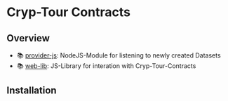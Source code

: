 # Cryp-Tour Contracts
## Overview

 - :books: [provider-js](https://github.com/Cryp-Tour/provider-js): NodeJS-Module for listening to newly created Datasets
 - :books: [web-lib](https://github.com/Cryp-Tour/web-lib): JS-Library for interation with Cryp-Tour-Contracts


## Installation

